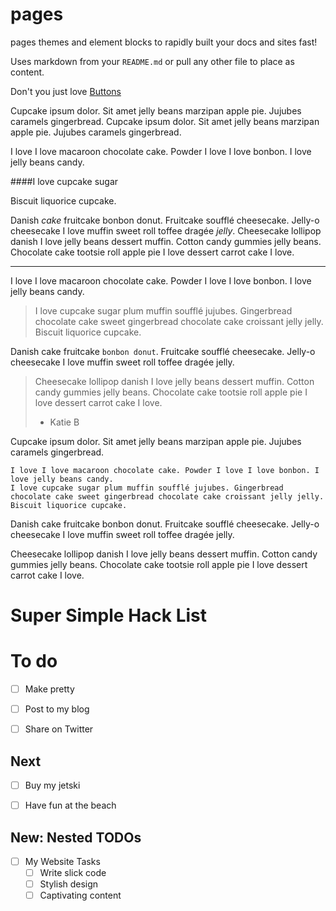 pages
=====

pages themes and element blocks to rapidly built your docs and sites fast!

Uses markdown from your `README.md` or pull any other file to place as content.

Don't you just love [Buttons](http://github.com>)

Cupcake ipsum dolor. Sit amet jelly beans marzipan apple pie. Jujubes caramels gingerbread.
Cupcake ipsum dolor. Sit amet jelly beans marzipan apple pie. Jujubes caramels gingerbread.

I love I love macaroon chocolate cake. Powder I love I love bonbon. I love jelly beans candy.

####I love cupcake sugar

Biscuit liquorice cupcake.

Danish *cake* fruitcake bonbon donut. Fruitcake soufflé cheesecake. Jelly-o cheesecake I love muffin sweet roll toffee dragée _jelly_.
Cheesecake lollipop danish I love jelly beans dessert muffin. Cotton candy gummies jelly beans. Chocolate cake tootsie roll apple pie I love dessert carrot cake I love.

---

I love I love macaroon chocolate cake. Powder I love I love bonbon. I love jelly beans candy.

>I love cupcake sugar plum muffin soufflé jujubes. Gingerbread chocolate cake sweet gingerbread chocolate cake croissant jelly jelly. Biscuit liquorice cupcake.

Danish cake fruitcake `bonbon donut`. Fruitcake soufflé cheesecake. Jelly-o cheesecake I love muffin sweet roll toffee dragée jelly.

>Cheesecake lollipop danish I love jelly beans dessert muffin. Cotton candy gummies jelly beans. Chocolate cake tootsie roll apple pie I love dessert carrot cake I love.
>- Katie B

Cupcake ipsum dolor. Sit amet jelly beans marzipan apple pie. Jujubes caramels gingerbread.

````
I love I love macaroon chocolate cake. Powder I love I love bonbon. I love jelly beans candy.
I love cupcake sugar plum muffin soufflé jujubes. Gingerbread chocolate cake sweet gingerbread chocolate cake croissant jelly jelly. Biscuit liquorice cupcake.
````

Danish cake fruitcake bonbon donut. Fruitcake soufflé cheesecake. Jelly-o cheesecake I love muffin sweet roll toffee dragée jelly.

Cheesecake lollipop danish I love jelly beans dessert muffin. Cotton candy gummies jelly beans. Chocolate cake tootsie roll apple pie I love dessert carrot cake I love.

Super Simple Hack List
===

# To do
- [ ] Make pretty
- [ ] Post to my blog
- [ ] Share on Twitter


## Next
- [ ] Buy my jetski
- [ ] Have fun at the beach


## New: Nested TODOs
- [ ] My Website Tasks
    - [ ] Write slick code
    - [ ] Stylish design 
    - [ ] Captivating content
